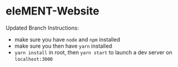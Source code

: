 # eleMENT-Website
Updated Branch Instructions:
- make sure you have `node` and `npm` installed
- make sure you then have `yarn` installed
- `yarn install` in root, then `yarn start` to launch a dev server on `localhost:3000`
